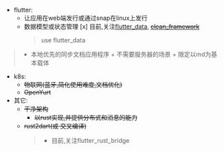 * flutter:
  + 让应用在web端发行或通过snap在linux上发行
  + 数据模型或状态管理
    [x] 目前,关注[flutter_data](https://pub.flutter-io.cn/packages/flutter_data), ~~[clean_framework](https://pub.flutter-io.cn/packages/clean_framework)~~
    > use flutter_data
>  + 本地优先的同步文档应用程序
    + 不需要服务器的场景
    + 限定以md为基本载体
* k8s:
  + ~~物联网(蓝牙,简化使用难度,文档优化)~~
  + ~~OpenYurt~~
* 其它:
  + ~~干净架构~~
    + ~~以rust实现,并提供分布式和消息的能力~~
  + ~~rust2dart(或 交叉编译)~~
    > + 目前,关注flutter_rust_bridge
